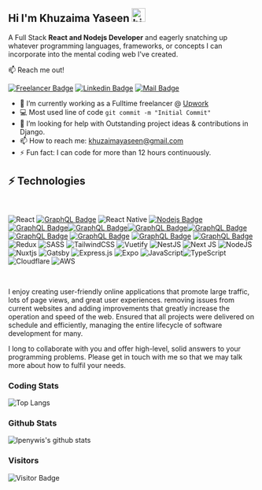 
## Hi I'm Khuzaima Yaseen <img src="https://user-images.githubusercontent.com/1303154/88677602-1635ba80-d120-11ea-84d8-d263ba5fc3c0.gif" width="28px" alt="hi">

A Full Stack <b>React and Nodejs Developer</b> and eagerly snatching up whatever programming languages, frameworks, or concepts I can incorporate into the mental coding web I've created.

:mailbox: Reach me out!

[![Freelancer Badge](https://img.shields.io/badge/UpWork-6FDA44?style=for-the-badge&logo=Upwork&logoColor=white&link=https://www.upwork.com/freelancers/~0186908f14a9dbeb54)](https://www.upwork.com/freelancers/~0186908f14a9dbeb54) [![Linkedin Badge](https://img.shields.io/badge/-@khuzaimayaseen-0e76a8?style=flat&labelColor=0e76a8&logo=linkedin&logoColor=white)](https://www.linkedin.com/in/khuzaima-yaseen-346b71197/) [![Mail Badge](https://img.shields.io/badge/-khuzaimayaseen@gmail.com-c0392b?style=flat&labelColor=c0392b&logo=gmail&logoColor=white)](mailto:khuzaimayaseen@gmail.com)

- 🔭 I’m currently working as a Fulltime freelancer @ <a href='https://upwork.com/'>Upwork</a>
- :computer: Most used line of code `git commit -m "Initial Commit"`
- 🤔 I’m looking for help with Outstanding project ideas & contributions in Django.
- 📫 How to reach me: khuzaimayaseen@gmail.com
- ⚡ Fun fact: I can code for more than 12 hours continuously.

## ⚡ Technologies

<br>
<!-- TODO: Make technologies links takes you to repositories -->

![React](https://img.shields.io/badge/react-%2320232a.svg?style=for-the-badge&logo=react&logoColor=%2361DAFB) [![GraphQL Badge](https://img.shields.io/badge/c++-%2300599C.svg?style=for-the-badge&logo=c%2B%2B&logoColor=white)](#) ![React Native](https://img.shields.io/badge/react_native-%2320232a.svg?style=for-the-badge&logo=react&logoColor=%2361DAFB) [![Nodejs Badge](https://img.shields.io/badge/pandas-%23150458.svg?style=for-the-badge&logo=pandas&logoColor=white)](#) [![GraphQL Badge](https://img.shields.io/badge/javascript-%23323330.svg?style=for-the-badge&logo=javascript&logoColor=%23F7DF1E)](#)[![GraphQL Badge](https://img.shields.io/badge/sqlite-%2307405e.svg?style=for-the-badge&logo=sqlite&logoColor=white)](#)[![GraphQL Badge](https://img.shields.io/badge/postgres-%23316192.svg?style=for-the-badge&logo=postgresql&logoColor=white)](#)[![GraphQL Badge](https://img.shields.io/badge/heroku-%23430098.svg?style=for-the-badge&logo=heroku&logoColor=white)](#)[![GraphQL Badge](https://img.shields.io/badge/html5-%23E34F26.svg?style=for-the-badge&logo=html5&logoColor=white)](#) [![GraphQL Badge](https://img.shields.io/badge/css3-%231572B6.svg?style=for-the-badge&logo=css3&logoColor=white)](#) [![GraphQL Badge](https://img.shields.io/badge/c-%2300599C.svg?style=for-the-badge&logo=c&logoColor=white)](#) [![GraphQL Badge](https://img.shields.io/badge/bootstrap-%23563D7C.svg?style=for-the-badge&logo=bootstrap&logoColor=white)](#) ![Redux](https://img.shields.io/badge/redux-%23593d88.svg?style=for-the-badge&logo=redux&logoColor=white) ![SASS](https://img.shields.io/badge/SASS-hotpink.svg?style=for-the-badge&logo=SASS&logoColor=white) ![TailwindCSS](https://img.shields.io/badge/tailwindcss-%2338B2AC.svg?style=for-the-badge&logo=tailwind-css&logoColor=white) ![Vuetify](https://img.shields.io/badge/Vuetify-1867C0?style=for-the-badge&logo=vuetify&logoColor=AEDDFF) ![NestJS](https://img.shields.io/badge/nestjs-%23E0234E.svg?style=for-the-badge&logo=nestjs&logoColor=white) ![Next JS](https://img.shields.io/badge/Next-black?style=for-the-badge&logo=next.js&logoColor=white) ![NodeJS](https://img.shields.io/badge/node.js-6DA55F?style=for-the-badge&logo=node.js&logoColor=white) ![Nuxtjs](https://img.shields.io/badge/Nuxt-002E3B?style=for-the-badge&logo=nuxtdotjs&logoColor=#00DC82) ![Gatsby](https://img.shields.io/badge/Gatsby-%23663399.svg?style=for-the-badge&logo=gatsby&logoColor=white) ![Express.js](https://img.shields.io/badge/express.js-%23404d59.svg?style=for-the-badge&logo=express&logoColor=%2361DAFB) ![Expo](https://img.shields.io/badge/expo-1C1E24?style=for-the-badge&logo=expo&logoColor=#D04A37) ![JavaScript](https://img.shields.io/badge/javascript-%23323330.svg?style=for-the-badge&logo=javascript&logoColor=%23F7DF1E)![TypeScript](https://img.shields.io/badge/typescript-%23007ACC.svg?style=for-the-badge&logo=typescript&logoColor=white) ![Cloudflare](https://img.shields.io/badge/Cloudflare-F38020?style=for-the-badge&logo=Cloudflare&logoColor=white) ![AWS](https://img.shields.io/badge/AWS-%23FF9900.svg?style=for-the-badge&logo=amazon-aws&logoColor=white)

<br >

I enjoy creating user-friendly online applications that promote large traffic, lots of page views, and great user experiences. removing issues from current websites and adding improvements that greatly increase the operation and speed of the web. Ensured that all projects were delivered on schedule and efficiently, managing the entire lifecycle of software development for many.

I long to collaborate with you and offer high-level, solid answers to your programming problems. Please get in touch with me so that we may talk more about how to fulfil your needs.
### Coding Stats

![Top Langs](https://github-readme-stats.vercel.app/api/top-langs/?username=khuzi&hide=TeX&layout=compact)

### Github Stats

![Ipenywis's github stats](https://github-readme-stats.vercel.app/api?username=khuzi&count_private=true&theme=tokyonight&hide=contribs,prs)

### Visitors

![Visitor Badge](https://visitor-badge.laobi.icu/badge?page_id=khuzi.khuzi)

